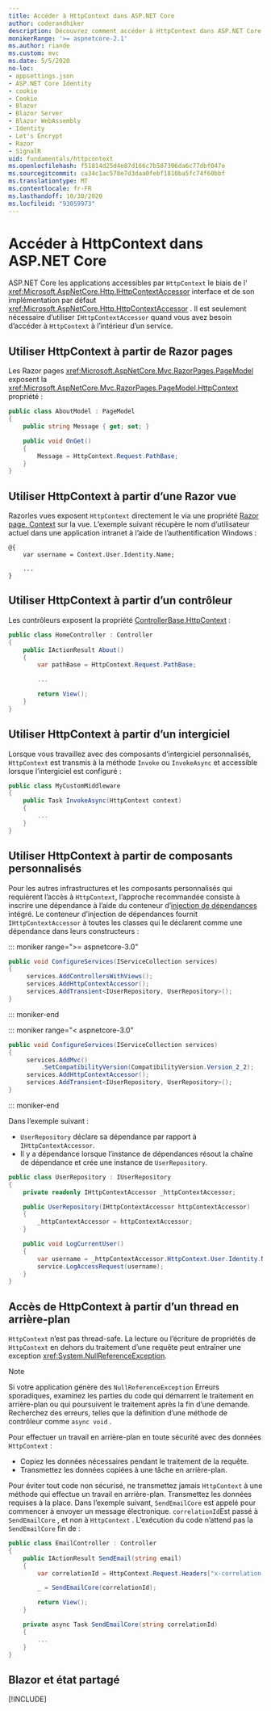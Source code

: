 ```yaml
---
title: Accéder à HttpContext dans ASP.NET Core
author: coderandhiker
description: Découvrez comment accéder à HttpContext dans ASP.NET Core.
monikerRange: '>= aspnetcore-2.1'
ms.author: riande
ms.custom: mvc
ms.date: 5/5/2020
no-loc:
- appsettings.json
- ASP.NET Core Identity
- cookie
- Cookie
- Blazor
- Blazor Server
- Blazor WebAssembly
- Identity
- Let's Encrypt
- Razor
- SignalR
uid: fundamentals/httpcontext
ms.openlocfilehash: f51814d25d4e87d166c7b587306da6c77dbf047e
ms.sourcegitcommit: ca34c1ac578e7d3daa0febf1810ba5fc74f60bbf
ms.translationtype: MT
ms.contentlocale: fr-FR
ms.lasthandoff: 10/30/2020
ms.locfileid: "93059973"
---
```

# <a name="access-httpcontext-in-aspnet-core"></a>Accéder à HttpContext dans ASP.NET Core

ASP.NET Core les applications accessibles par `HttpContext` le biais de l' <xref:Microsoft.AspNetCore.Http.IHttpContextAccessor> interface et de son implémentation par défaut <xref:Microsoft.AspNetCore.Http.HttpContextAccessor> . Il est seulement nécessaire d’utiliser `IHttpContextAccessor` quand vous avez besoin d’accéder à `HttpContext` à l’intérieur d’un service.

## <a name="use-httpcontext-from-no-locrazor-pages"></a>Utiliser HttpContext à partir de Razor pages

Les Razor pages <xref:Microsoft.AspNetCore.Mvc.RazorPages.PageModel> exposent la <xref:Microsoft.AspNetCore.Mvc.RazorPages.PageModel.HttpContext> propriété :

```csharp
public class AboutModel : PageModel
{
    public string Message { get; set; }

    public void OnGet()
    {
        Message = HttpContext.Request.PathBase;
    }
}
```

## <a name="use-httpcontext-from-a-no-locrazor-view"></a>Utiliser HttpContext à partir d’une Razor vue

Razorles vues exposent `HttpContext` directement le via une propriété [ Razor page. Context](xref:Microsoft.AspNetCore.Mvc.Razor.RazorPage.Context) sur la vue. L’exemple suivant récupère le nom d’utilisateur actuel dans une application intranet à l’aide de l’authentification Windows :

```cshtml
@{
    var username = Context.User.Identity.Name;
    
    ...
}
```

## <a name="use-httpcontext-from-a-controller"></a>Utiliser HttpContext à partir d’un contrôleur

Les contrôleurs exposent la propriété [ControllerBase.HttpContext](xref:Microsoft.AspNetCore.Mvc.ControllerBase.HttpContext) :

```csharp
public class HomeController : Controller
{
    public IActionResult About()
    {
        var pathBase = HttpContext.Request.PathBase;

        ...

        return View();
    }
}
```

## <a name="use-httpcontext-from-middleware"></a>Utiliser HttpContext à partir d’un intergiciel

Lorsque vous travaillez avec des composants d’intergiciel personnalisés, `HttpContext` est transmis à la méthode `Invoke` ou `InvokeAsync` et accessible lorsque l’intergiciel est configuré :

```csharp
public class MyCustomMiddleware
{
    public Task InvokeAsync(HttpContext context)
    {
        ...
    }
}
```

## <a name="use-httpcontext-from-custom-components"></a>Utiliser HttpContext à partir de composants personnalisés

Pour les autres infrastructures et les composants personnalisés qui requièrent l’accès à `HttpContext`, l’approche recommandée consiste à inscrire une dépendance à l’aide du conteneur d’[injection de dépendances](xref:fundamentals/dependency-injection) intégré. Le conteneur d’injection de dépendances fournit `IHttpContextAccessor` à toutes les classes qui le déclarent comme une dépendance dans leurs constructeurs :

::: moniker range=">= aspnetcore-3.0"

```csharp
public void ConfigureServices(IServiceCollection services)
{
     services.AddControllersWithViews();
     services.AddHttpContextAccessor();
     services.AddTransient<IUserRepository, UserRepository>();
}
```

::: moniker-end

::: moniker range="< aspnetcore-3.0"

```csharp
public void ConfigureServices(IServiceCollection services)
{
     services.AddMvc()
         .SetCompatibilityVersion(CompatibilityVersion.Version_2_2);
     services.AddHttpContextAccessor();
     services.AddTransient<IUserRepository, UserRepository>();
}
```

::: moniker-end

Dans l’exemple suivant :

* `UserRepository` déclare sa dépendance par rapport à `IHttpContextAccessor`.
* Il y a dépendance lorsque l’instance de dépendances résout la chaîne de dépendance et crée une instance de `UserRepository`.

```csharp
public class UserRepository : IUserRepository
{
    private readonly IHttpContextAccessor _httpContextAccessor;

    public UserRepository(IHttpContextAccessor httpContextAccessor)
    {
        _httpContextAccessor = httpContextAccessor;
    }

    public void LogCurrentUser()
    {
        var username = _httpContextAccessor.HttpContext.User.Identity.Name;
        service.LogAccessRequest(username);
    }
}
```

## <a name="httpcontext-access-from-a-background-thread"></a>Accès de HttpContext à partir d’un thread en arrière-plan

`HttpContext` n’est pas thread-safe. La lecture ou l’écriture de propriétés de `HttpContext` en dehors du traitement d’une requête peut entraîner une exception <xref:System.NullReferenceException>.

> [!NOTE]
> Si votre application génère des `NullReferenceException` Erreurs sporadiques, examinez les parties du code qui démarrent le traitement en arrière-plan ou qui poursuivent le traitement après la fin d’une demande. Recherchez des erreurs, telles que la définition d’une méthode de contrôleur comme `async void` .

Pour effectuer un travail en arrière-plan en toute sécurité avec des données `HttpContext` :

* Copiez les données nécessaires pendant le traitement de la requête.
* Transmettez les données copiées à une tâche en arrière-plan.

Pour éviter tout code non sécurisé, ne transmettez jamais `HttpContext` à une méthode qui effectue un travail en arrière-plan. Transmettez les données requises à la place. Dans l’exemple suivant, `SendEmailCore` est appelé pour commencer à envoyer un message électronique. `correlationId`Est passé à `SendEmailCore` , et non à `HttpContext` . L’exécution du code n’attend pas la `SendEmailCore` fin de :

```csharp
public class EmailController : Controller
{
    public IActionResult SendEmail(string email)
    {
        var correlationId = HttpContext.Request.Headers["x-correlation-id"].ToString();

        _ = SendEmailCore(correlationId);

        return View();
    }

    private async Task SendEmailCore(string correlationId)
    {
        ...
    }
}
```

## <a name="no-locblazor-and-shared-state"></a>Blazor et état partagé

[!INCLUDE[](~/includes/blazor-security/blazor-shared-state.md)]
